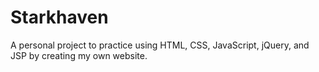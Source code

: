 # Starkhaven
A personal project to practice using HTML, CSS, JavaScript, jQuery, and JSP by creating my own website.
